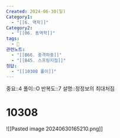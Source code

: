 ```yaml
---
Created: 2024-06-30(일)
Category1:
  - "[[6. 역학]]"
Category2:
  - "[[06. 동역학]]"
tags:
  - 🧮
관련노트:
  - "[[B66. 충격하중]]"
  - "[[B45. 스프링지점]]"
정답:
  - "[[10308 풀이]]"
---
```

중요::4
풀이::O
반복도::7
설명::정정보의 최대처짐
#  10308

![[Pasted image 20240630165210.png]]
